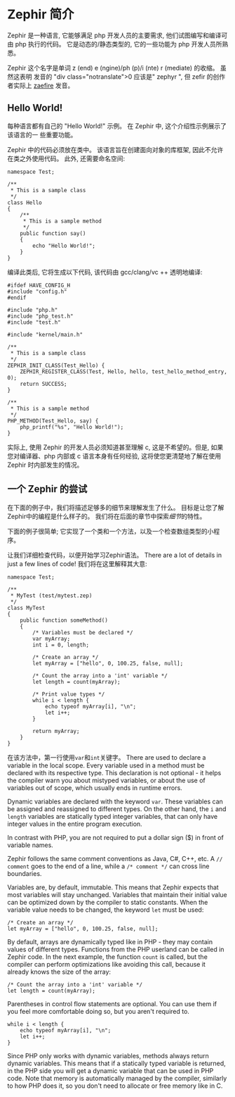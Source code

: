 # Zephir 简介

Zephir 是一种语言, 它能够满足 php 开发人员的主要需求, 他们试图编写和编译可由 php 执行的代码。 它是动态的/静态类型的, 它的一些功能为 php 开发人员所熟悉。

Zephir 这个名字是单词 z (end) e (ngine)/ph (p)/i (nte) r (mediate) 的收缩。 虽然这表明 </div> 发音的 "div class="notranslate">0 应该是" zephyr ", 但 zefir 的创作者实际上 [zaefire](http://translate.google.com/#en/en/zaefire) 发音。

<a name='hello-world'></a>

## Hello World!

每种语言都有自己的 "Hello World!" 示例。 在 Zephir 中, 这个介绍性示例展示了该语言的一 些重要功能。

Zephir 中的代码必须放在类中。 该语言旨在创建面向对象的库框架, 因此不允许在类之外使用代码。 此外, 还需要命名空间:

    namespace Test;
    
    /**
     * This is a sample class
     */
    class Hello
    {
        /**
         * This is a sample method
         */
        public function say()
        {
            echo "Hello World!";
        }
    }
    

编译此类后, 它将生成以下代码, 该代码由 gcc/clang/vc ++ 透明地编译:

    #ifdef HAVE_CONFIG_H
    #include "config.h"
    #endif
    
    #include "php.h"
    #include "php_test.h"
    #include "test.h"
    
    #include "kernel/main.h"
    
    /**
     * This is a sample class
     */
    ZEPHIR_INIT_CLASS(Test_Hello) {
        ZEPHIR_REGISTER_CLASS(Test, Hello, hello, test_hello_method_entry, 0);
        return SUCCESS;
    }
    
    /**
     * This is a sample method
     */
    PHP_METHOD(Test_Hello, say) {
        php_printf("%s", "Hello World!");
    }
    

实际上, 使用 Zephir 的开发人员必须知道甚至理解 c, 这是不希望的。但是, 如果您对编译器、php 内部或 c 语言本身有任何经验, 这将使您更清楚地了解在使用 Zephir 时内部发生的情况。

<a name='a-taste-of-zephir'></a>

## 一个 Zephir 的尝试

在下面的例子中，我们将描述足够多的细节来理解发生了什么。 目标是让您了解Zephir中的编程是什么样子的。 我们将在后面的章节中探索*细节*的特性。

下面的例子很简单; 它实现了一个类和一个方法，以及一个检查数组类型的小程序。

让我们详细检查代码，以便开始学习Zephir语法。 There are a lot of details in just a few lines of code! 我们将在这里解释其大意:

    namespace Test;
    
    /**
     * MyTest (test/mytest.zep)
     */
    class MyTest
    {
        public function someMethod()
        {
            /* Variables must be declared */
            var myArray;
            int i = 0, length;
    
            /* Create an array */
            let myArray = ["hello", 0, 100.25, false, null];
    
            /* Count the array into a 'int' variable */
            let length = count(myArray);
    
            /* Print value types */
            while i < length {
                echo typeof myArray[i], "\n";
                let i++;
            }
    
            return myArray;
        }
    }
    

在该方法中，第一行使用`var`和`int`关键字。 There are used to declare a variable in the local scope. Every variable used in a method must be declared with its respective type. This declaration is not optional - it helps the compiler warn you about mistyped variables, or about the use of variables out of scope, which usually ends in runtime errors.

Dynamic variables are declared with the keyword `var`. These variables can be assigned and reassigned to different types. On the other hand, the `i` and `length` variables are statically typed integer variables, that can only have integer values in the entire program execution.

In contrast with PHP, you are not required to put a dollar sign ($) in front of variable names.

Zephir follows the same comment conventions as Java, C#, C++, etc. A `// comment` goes to the end of a line, while a `/* comment */` can cross line boundaries.

Variables are, by default, immutable. This means that Zephir expects that most variables will stay unchanged. Variables that maintain their initial value can be optimized down by the compiler to static constants. When the variable value needs to be changed, the keyword `let` must be used:

    /* Create an array */
    let myArray = ["hello", 0, 100.25, false, null];
    

By default, arrays are dynamically typed like in PHP - they may contain values of different types. Functions from the PHP userland can be called in Zephir code. In the next example, the function `count` is called, but the compiler can perform optimizations like avoiding this call, because it already knows the size of the array:

    /* Count the array into a 'int' variable */
    let length = count(myArray);
    

Parentheses in control flow statements are optional. You can use them if you feel more comfortable doing so, but you aren't required to.

    while i < length {
        echo typeof myArray[i], "\n";
        let i++;
    }
    

Since PHP only works with dynamic variables, methods always return dynamic variables. This means that if a statically typed variable is returned, in the PHP side you will get a dynamic variable that can be used in PHP code. Note that memory is automatically managed by the compiler, similarly to how PHP does it, so you don't need to allocate or free memory like in C.